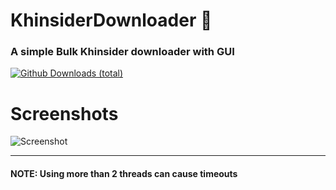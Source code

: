 # KhinsiderDownloader 🎵 

### A simple Bulk Khinsider downloader with GUI
[![Github Downloads (total)](https://img.shields.io/github/downloads/weespin/KhinsiderDownloader/total.svg)](https://github.com/weespin/KhinsiderDownloader)
# Screenshots
![Screenshot](https://yiff.nullcoreproject.net/i/635a991b.png)

-----
#### NOTE: Using more than 2 threads can cause timeouts